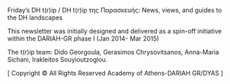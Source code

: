 

Friday’s DH t(r)ip / DH t(r)ip της Παρασκευής: News, views, and guides to the DH landscapes

This newsletter was initially designed and delivered as a spin-off initiative within the DARIAH-GR phase I (Jan 2014- Mar 2015)

The t(r)ip team: Dido Georgoula, Gerasimos Chrysovitsanos, Anna-Maria Sichani, Irakleitos Souyioutzoglou.

[ Copyright © All Rights Reserved Academy of Athens-DARIAH GR/DYAS ]
